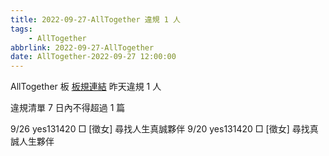```yaml
---
title: 2022-09-27-AllTogether 違規 1 人
tags:
    - AllTogether
abbrlink: 2022-09-27-AllTogether
date: AllTogether-2022-09-27 12:00:00
---
```

AllTogether 板 [板規連結](https://www.ptt.cc/bbs/AllTogether/M.1643211430.A.5FB.html)
昨天違規 1 人
<!-- more -->

違規清單
7 日內不得超過 1 篇

9/26 yes131420 □ [徵女] 尋找人生真誠夥伴
9/20 yes131420 □ [徵女] 尋找真誠人生夥伴